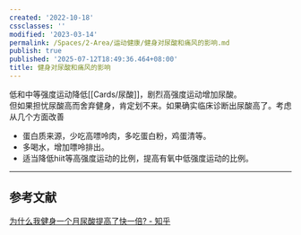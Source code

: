 ```yaml
---
created: '2022-10-18'
cssclasses: ''
modified: '2023-03-14'
permalink: /Spaces/2-Area/运动健康/健身对尿酸和痛风的影响.md
publish: true
published: '2025-07-12T18:49:36.464+08:00'
title: 健身对尿酸和痛风的影响
---
```

低和中等强度运动降低[[Cards/尿酸]]，剧烈高强度运动增加尿酸。  
但如果担忧尿酸高而舍弃健身，肯定划不来。如果确实临床诊断出尿酸高了。考虑从几个方面改善

- 蛋白质来源，少吃高嘌呤肉，多吃蛋白粉，鸡蛋清等。
- 多喝水，增加嘌呤排出。
- 适当降低hiit等高强度运动的比例，提高有氧中低强度运动的比例。

---

## 参考文献

[为什么我健身一个月尿酸提高了快一倍? - 知乎](https://www.zhihu.com/question/417306341/answer/2102769523)